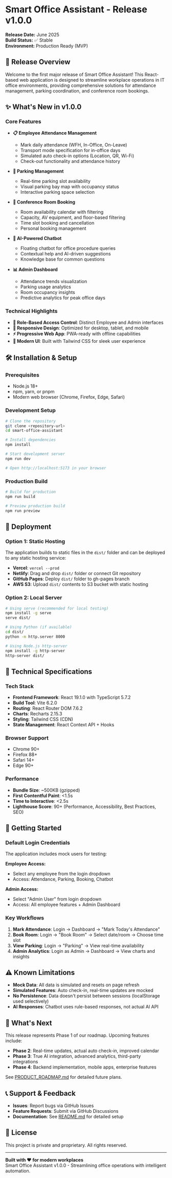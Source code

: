 # Smart Office Assistant - Release v1.0.0

**Release Date:** June 2025  
**Build Status:** ✅ Stable  
**Environment:** Production Ready (MVP)

## 🚀 Release Overview

Welcome to the first major release of Smart Office Assistant! This React-based web application is designed to streamline workplace operations in IT office environments, providing comprehensive solutions for attendance management, parking coordination, and conference room bookings.

## ✨ What's New in v1.0.0

### Core Features
- **📋 Employee Attendance Management**
  - Mark daily attendance (WFH, In-Office, On-Leave)
  - Transport mode specification for in-office days
  - Simulated auto check-in options (Location, QR, Wi-Fi)
  - Check-out functionality and attendance history

- **🚗 Parking Management**
  - Real-time parking slot availability
  - Visual parking bay map with occupancy status
  - Interactive parking space selection

- **🏢 Conference Room Booking**
  - Room availability calendar with filtering
  - Capacity, AV equipment, and floor-based filtering
  - Time slot booking and cancellation
  - Personal booking management

- **🤖 AI-Powered Chatbot**
  - Floating chatbot for office procedure queries
  - Contextual help and AI-driven suggestions
  - Knowledge base for common questions

- **📊 Admin Dashboard**
  - Attendance trends visualization
  - Parking usage analytics
  - Room occupancy insights
  - Predictive analytics for peak office days

### Technical Highlights
- **🔐 Role-Based Access Control**: Distinct Employee and Admin interfaces
- **📱 Responsive Design**: Optimized for desktop, tablet, and mobile
- **⚡ Progressive Web App**: PWA-ready with offline capabilities
- **🎨 Modern UI**: Built with Tailwind CSS for sleek user experience

## 🛠 Installation & Setup

### Prerequisites
- Node.js 18+ 
- npm, yarn, or pnpm
- Modern web browser (Chrome, Firefox, Edge, Safari)

### Development Setup
```bash
# Clone the repository
git clone <repository-url>
cd smart-office-assistant

# Install dependencies
npm install

# Start development server
npm run dev

# Open http://localhost:5173 in your browser
```

### Production Build
```bash
# Build for production
npm run build

# Preview production build
npm run preview
```

## 🚀 Deployment

### Option 1: Static Hosting
The application builds to static files in the `dist/` folder and can be deployed to any static hosting service:

- **Vercel**: `vercel --prod`
- **Netlify**: Drag and drop `dist/` folder or connect Git repository
- **GitHub Pages**: Deploy `dist/` folder to gh-pages branch
- **AWS S3**: Upload `dist/` contents to S3 bucket with static hosting

### Option 2: Local Server
```bash
# Using serve (recommended for local testing)
npm install -g serve
serve dist/

# Using Python (if available)
cd dist/
python -m http.server 8000

# Using Node.js http-server
npm install -g http-server
http-server dist/
```

## 🔧 Technical Specifications

### Tech Stack
- **Frontend Framework**: React 19.1.0 with TypeScript 5.7.2
- **Build Tool**: Vite 6.2.0
- **Routing**: React Router DOM 7.6.2
- **Charts**: Recharts 2.15.3
- **Styling**: Tailwind CSS (CDN)
- **State Management**: React Context API + Hooks

### Browser Support
- Chrome 90+
- Firefox 88+
- Safari 14+
- Edge 90+

### Performance
- **Bundle Size**: ~500KB (gzipped)
- **First Contentful Paint**: <1.5s
- **Time to Interactive**: <2.5s
- **Lighthouse Score**: 90+ (Performance, Accessibility, Best Practices, SEO)

## 🎯 Getting Started

### Default Login Credentials
The application includes mock users for testing:

**Employee Access:**
- Select any employee from the login dropdown
- Access: Attendance, Parking, Booking, Chatbot

**Admin Access:**
- Select "Admin User" from login dropdown  
- Access: All employee features + Admin Dashboard

### Key Workflows

1. **Mark Attendance**: Login → Dashboard → "Mark Today's Attendance"
2. **Book Room**: Login → "Book Room" → Select date/room → Choose time slot
3. **View Parking**: Login → "Parking" → View real-time availability
4. **Admin Analytics**: Login as Admin → Dashboard → View charts and insights

## ⚠️ Known Limitations

- **Mock Data**: All data is simulated and resets on page refresh
- **Simulated Features**: Auto check-in, real-time updates are mocked
- **No Persistence**: Data doesn't persist between sessions (localStorage used selectively)
- **AI Responses**: Chatbot uses rule-based responses, not actual AI API

## 🔮 What's Next

This release represents Phase 1 of our roadmap. Upcoming features include:

- **Phase 2**: Real-time updates, actual auto check-in, improved calendar
- **Phase 3**: True AI integration, advanced analytics, third-party integrations  
- **Phase 4**: Backend implementation, mobile apps, enterprise features

See [PRODUCT_ROADMAP.md](./PRODUCT_ROADMAP.md) for detailed future plans.

## 📞 Support & Feedback

- **Issues**: Report bugs via GitHub Issues
- **Feature Requests**: Submit via GitHub Discussions
- **Documentation**: See [README.md](./README.md) for detailed setup

## 📄 License

This project is private and proprietary. All rights reserved.

---

**Built with ❤️ for modern workplaces**  
Smart Office Assistant v1.0.0 - Streamlining office operations with intelligent automation.
